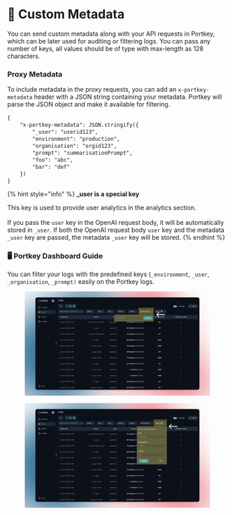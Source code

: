 # 📃 Custom Metadata

You can send custom metadata along with your API requests in Portkey, which can be later used for auditing or filtering logs. You can pass any number of keys, all values should be of type with max-length as 128 characters.

### Proxy Metadata

To include metadata in the proxy requests, you can add an `x-portkey-metadata` header with a JSON string containing your metadata. Portkey will parse the JSON object and make it available for filtering.

```
{    
    "x-portkey-metadata": JSON.stringify({
        "_user": "userid123",
        "environment": "production",
        "organisation": "orgid123",
        "prompt": "summarisationPrompt",
        "foo": "abc",
        "bar": "def"
    })
}
```

{% hint style="info" %}
**\_user is a special key**

This key is used to provide user analytics in the analytics section.\
\
If you pass the `user` key in the OpenAI request body, it will be automatically stored in `_user`. If both the OpenAI request body `user` key and the metadata `_user` key are passed, the metadata `_user` key will be stored.
{% endhint %}

### **🖥️ Portkey Dashboard Guide**

You can filter your logs with the predefined keys (`_environment`, `_user`, `_organisation`, `_prompt)` easily on the Portkey logs.

<figure><img src="../../.gitbook/assets/Metadata 1.png" alt=""><figcaption></figcaption></figure>

<figure><img src="../../.gitbook/assets/Metadata 2.png" alt=""><figcaption></figcaption></figure>

